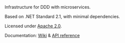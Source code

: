 Infrastructure for DDD with microservices.

Based on .NET Standard 2.1, with minimal dependencies.

Licensed under [Apache 2.0](LICENSE).

Documentation: [Wiki](https://github.com/RotenInformatik/DomainServices/wiki) & [API reference]()
